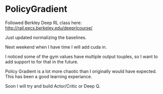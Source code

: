 # PolicyGradient

Followed Berkley Deep RL class here: http://rail.eecs.berkeley.edu/deeprlcourse/ 

Just updated normalizing the baselines.

Next weekend when I have time I will add cuda in.

I noticed some of the gym values have multiple output touples, so I want to add support to for that in the future.

Policy Gradient is a lot more chaotic than I originally would have expected.  This has been a good learning experiance.

Soon I will try and build Actor/Critic or Deep Q.
